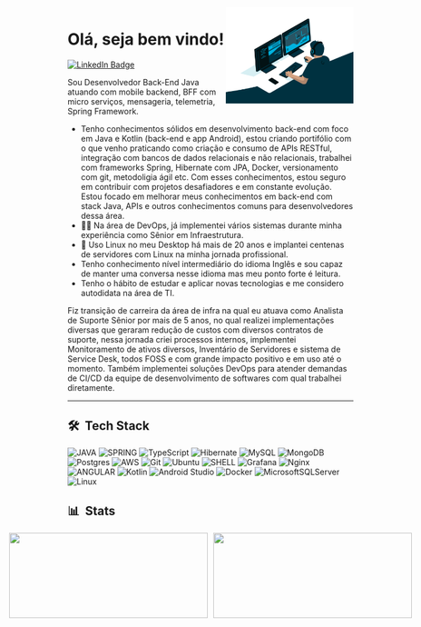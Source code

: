 <img src = "dev.gif" width = "225px" align = "right">

# Olá, seja bem vindo!
  <div id="badges">
  <a href = "https://www.linkedin.com/in/edson-s-freitas/">
    <img src="https://img.shields.io/badge/LinkedIn-blue?style=for-the-badge&logo=linkedin&logoColor=white" alt="LinkedIn Badge"/>
  </a>
</div>

Sou Desenvolvedor Back-End Java atuando com mobile backend, BFF com micro serviços,  mensageria, telemetria, Spring Framework.

- Tenho conhecimentos sólidos em desenvolvimento back-end com foco em Java e Kotlin (back-end e app Android), estou criando portifólio com o que venho praticando como criação e consumo de APIs RESTful, integração com bancos de dados relacionais e não relacionais, trabalhei com frameworks Spring, Hibernate com JPA, Docker, versionamento com git, metodoligia ágil etc. Com esses conhecimentos, estou seguro em contribuir com projetos desafiadores e em constante evolução. Estou focado em melhorar meus conhecimentos em back-end com stack Java, APIs e outros conhecimentos comuns para desenvolvedores dessa área. 
- 👩‍💻 Na área de DevOps, já implementei vários sistemas durante minha experiência como Sênior em Infraestrutura.
- 💙 Uso Linux no meu Desktop há mais de 20 anos e implantei centenas de servidores com Linux na minha jornada profissional.
- Tenho conhecimento nível intermediário do idioma Inglês e sou capaz de manter uma conversa nesse idioma mas meu ponto forte é leitura.
- Tenho o hábito de estudar e aplicar novas tecnologias e me considero autodidata na área de TI.

Fiz transição de carreira da área de infra na qual eu atuava como Analista de Suporte Sênior por mais de 5 anos, no qual realizei implementações diversas que geraram redução de custos com diversos contratos de suporte, nessa jornada criei processos internos, implementei Monitoramento de ativos diversos, Inventário de Servidores e sistema de Service Desk, todos FOSS e com grande impacto positivo e em uso até o momento. Também implementei soluções DevOps para atender demandas de CI/CD da equipe de desenvolvimento de softwares com qual trabalhei diretamente.

***
## 🛠 &nbsp;Tech Stack

![JAVA](https://img.shields.io/badge/Java-ED8B00?style=for-the-badge&logo=openjdk&logoColor=white)
![SPRING](https://img.shields.io/badge/Spring-6DB33F?style=for-the-badge&logo=spring&logoColor=white)
![TypeScript](https://img.shields.io/badge/typescript-%23323330.svg?style=for-the-badge&logo=typescript&logoColor=%23F7DF1E)
![Hibernate](https://img.shields.io/badge/Hibernate-59666C?style=for-the-badge&logo=Hibernate&logoColor=white)
![MySQL](https://img.shields.io/badge/mysql-%2300f.svg?style=for-the-badge&logo=mysql&logoColor=white/)
![MongoDB](https://img.shields.io/badge/MongoDB-%234ea94b.svg?style=for-the-badge&logo=mongodb&logoColor=white)
![Postgres](https://img.shields.io/badge/postgres-%23316192.svg?style=for-the-badge&logo=postgresql&logoColor=white)
![AWS](https://img.shields.io/badge/AWS-%23FF9900.svg?style=for-the-badge&logo=amazon-aws&logoColor=white)
![Git](https://img.shields.io/badge/git-%23F05033.svg?style=for-the-badge&logo=git&logoColor=white)
![Ubuntu](https://img.shields.io/badge/Ubuntu-E95420?style=for-the-badge&logo=ubuntu&logoColor=white)
![SHELL](https://img.shields.io/badge/Shell_Script-121011?style=for-the-badge&logo=gnu-bash&logoColor=white)
![Grafana](https://img.shields.io/badge/grafana-%23F46800.svg?style=for-the-badge&logo=grafana&logoColor=white)
![Nginx](https://img.shields.io/badge/nginx-%23009639.svg?style=for-the-badge&logo=nginx&logoColor=white)
![ANGULAR](https://img.shields.io/badge/Angular-DD0031?style=for-the-badge&logo=angular&logoColor=white)
![Kotlin](https://img.shields.io/badge/kotlin-%237F52FF.svg?style=for-the-badge&logo=kotlin&logoColor=white)
![Android Studio](https://img.shields.io/badge/Android%20Studio-3DDC84.svg?style=for-the-badge&logo=android-studio&logoColor=white)
![Docker](https://img.shields.io/badge/docker-%230db7ed.svg?style=for-the-badge&logo=docker&logoColor=white)
![MicrosoftSQLServer](https://img.shields.io/badge/Microsoft%20SQL%20Server-CC2927?style=for-the-badge&logo=microsoft%20sql%20server&logoColor=white)
![Linux](https://img.shields.io/badge/Linux-FCC624?style=for-the-badge&logo=linux&logoColor=black)

## 📊 &nbsp;Stats

<div style="display: flex; justify-content: center; gap: 10px;">
  <img src="https://github-readme-stats.vercel.app/api/top-langs/?username=EdsonSFreitas&layout=compact&langs_count=7&theme=radical" width="350" height="150"/>
  <img src="https://streak-stats.demolab.com?user=EdsonSFreitas&theme=radical" width="350" height="150"/>
</div>


</div>
